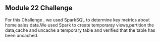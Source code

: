 ## Module 22 Challenge

For this Challenge , we used SparkSQL to determine key metrics about home sales data.We used Spark to create temporaray views,partition the data,cache and uncache a temporary table and verified that the table has been uncached.
